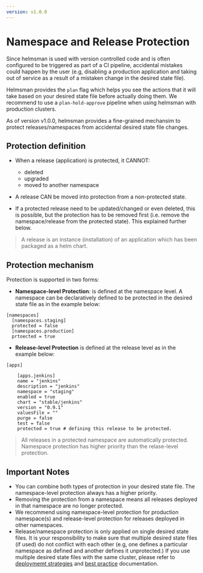```yaml
---
version: v1.0.0
---
```


# Namespace and Release Protection 

Since helmsman is used with version controlled code and is often configured to be triggered as part of a CI pipeline, accidental mistakes could happen by the user (e.g, disabling a production application and taking out of service as a result of a mistaken change in the desired state file). 

Helmsman provides the `plan` flag which helps you see the actions that it will take based on your desired state file before actually doing them. We recommend to use a `plan-hold-approve` pipeline when using helmsman with production clusters. 

As of version v1.0.0, helmsman provides a fine-grained mechansim to protect releases/namespaces from accidental desired state file changes. 

## Protection definition 

- When a release (application) is protected, it CANNOT:
    - deleted
    - upgraded
    - moved to another namespace

- A release CAN be moved into protection from a non-protected state.
- If a protected release need to be updated/changed or even deleted, this is possible, but the protection has to be removed first (i.e. remove the namespace/release from the protected state). This explained further below.

> A release is an instance (installation) of an application which has been packaged as a helm chart. 

## Protection mechanism
Protection is supported in two forms:

- **Namespace-level Protection**: is defined at the namespace level. A namespace can be declaratively defined to be protected in the desired state file as in the example below:

``` 
[namespaces]
  [namespaces.staging]
  protected = false
  [namespaces.production]
  prtoected = true

```

- **Release-level Protection** is defined at the release level as in the example below:

```
[apps]

    [apps.jenkins]
    name = "jenkins" 
    description = "jenkins"
    namespace = "staging" 
    enabled = true 
    chart = "stable/jenkins" 
    version = "0.9.1" 
    valuesFile = "" 
    purge = false 
    test = false 
    protected = true # defining this release to be protected.
```

> All releases in a protected namespace are automatically protected. Namespace protection has higher priority than the relase-level protection.

## Important Notes

- You can combine both types of protection in your desired state file. The namespace-level protection always has a higher priority.
- Removing the protection from a namespace means all releases deployed in that namespace are no longer protected.
- We recommend using namespace-level protection for production namespace(s) and release-level protection for releases deployed in other namespaces.
- Release/namespace protection is only applied on single desired state files. It is your responsibility to make sure that multiple desired state files (if used) do not conflict with each other (e.g, one defines a particular namespace as defined and another defines it unprotected.) If you use multiple desired state files with the same cluster, please refer to [deploymemt strategies](../deplyment_strategies.md) and [best practice](../best_practice.md) documentation.